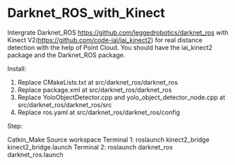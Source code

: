 # Darknet_ROS_with_Kinect
Intergrate Darknet_ROS https://github.com/leggedrobotics/darknet_ros with Kinect V2(https://github.com/code-iai/iai_kinect2) for real distance detection with the help of Point Cloud. You should have the iai_kinect2 package and the Darknet_ROS package.

Install:

1. Replace CMakeLists.txt at  src/darknet_ros/darknet_ros
2. Replace package.xml at src/darknet_ros/darknet_ros
3. Replace YoloObjectDetector.cpp and yolo_object_detector_node.cpp at 
   src/darknet_ros/darknet_ros/src
4. Replace ros.yaml at  src/darknet_ros/darknet_ros/config

Step:

Catkin_Make
Source workspace
Terminal 1: roslaunch kinect2_bridge kinect2_bridge.launch
Terminal 2: roslaunch darknet_ros darknet_ros.launch


